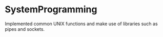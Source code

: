 # SystemProgramming
Implemented common UNIX functions and make use of libraries such as pipes and sockets.
